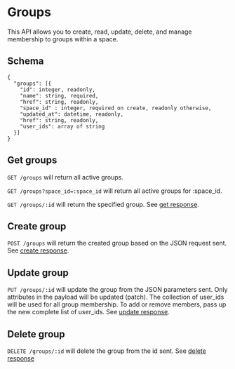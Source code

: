 Groups
========

This API allows you to create, read, update, delete, and manage membership to groups within a space.

Schema  <a name='schema'></a>
------------
```
{
  "groups": [{
    "id": integer, readonly,
    "name": string, required,
    "href": string, readonly,
    "space_id" : integer, required on create, readonly otherwise,
    "updated_at": datetime, readonly,
    "href": string, readonly,
    "user_ids": array of string
  }]
}
```


Get groups
------------
`GET /groups` will return all active groups.

`GET /groups?space_id=:space_id` will return all active groups for :space_id.

`GET /groups/:id` will return the specified group. See [get response](responses.md#get).


Create group
-----------
`POST /groups` will return the created group based on the JSON request sent. See [create response](responses.md#create).


Update group
---------------
`PUT /groups/:id` will update the group from the JSON parameters sent. Only attributes in the payload will be updated (patch).
The collection of user_ids will be used for all group membership. To add or remove members, pass up the new complete list of user_ids.
See [update response](responses.md#update).


Delete group
---------------
`DELETE /groups/:id` will delete the group from the id sent. See [delete response](responses.md#delete)


